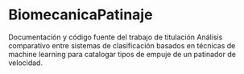 # BiomecanicaPatinaje
Documentación y código fuente del trabajo de titulación Análisis comparativo entre sistemas de clasificación basados en técnicas de machine learning para catalogar tipos de empuje de un patinador de velocidad.
